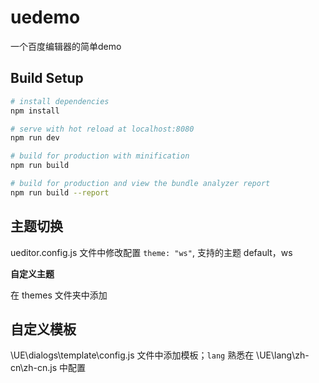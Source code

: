 # uedemo

一个百度编辑器的简单demo

## Build Setup

``` bash
# install dependencies
npm install

# serve with hot reload at localhost:8080
npm run dev

# build for production with minification
npm run build

# build for production and view the bundle analyzer report
npm run build --report
```

## 主题切换

ueditor.config.js 文件中修改配置 `theme: "ws"`, 支持的主题 default，ws

**自定义主题**

在 themes 文件夹中添加

## 自定义模板

\UE\dialogs\template\config.js 文件中添加模板；`lang` 熟悉在 \UE\lang\zh-cn\zh-cn.js 中配置
